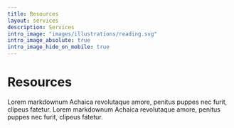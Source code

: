 ```yaml
---
title: Resources
layout: services
description: Services
intro_image: "images/illustrations/reading.svg"
intro_image_absolute: true
intro_image_hide_on_mobile: true
---
```


# Resources

Lorem markdownum Achaica revolutaque amore, penitus puppes nec furit, clipeus fatetur. Lorem markdownum Achaica revolutaque amore, penitus puppes nec furit, clipeus fatetur.
